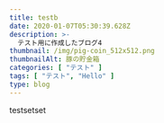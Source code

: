 ```yaml
---
title: testb
date: 2020-01-07T05:30:39.628Z
description: >-
  テスト用に作成したブログ4
thumbnail: /img/pig-coin_512x512.png
thumbnailAlt: 豚の貯金箱
categories: [ "テスト" ]
tags: [ "テスト", "Hello" ]
type: blog
---
```

testsetset
